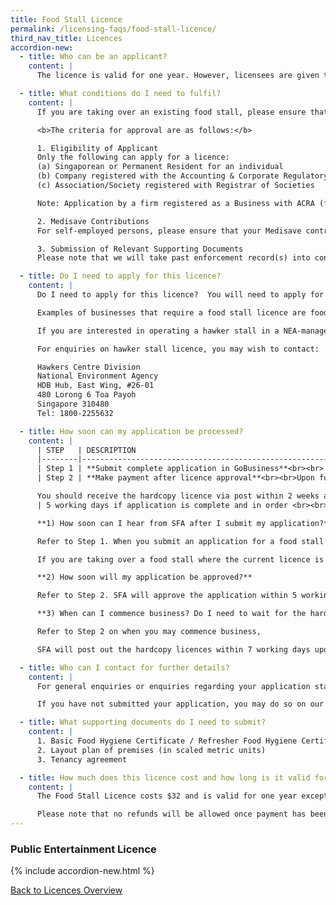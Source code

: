 ```yaml
---
title: Food Stall Licence
permalink: /licensing-faqs/food-stall-licence/
third_nav_title: Licences
accordion-new:
  - title: Who can be an applicant?
    content: |
      The licence is valid for one year. However, licensees are given the option to pay $64 for a Food Stall Licence that is valid for two years.

  - title: What conditions do I need to fulfil?
    content: |
      If you are taking over an existing food stall, please ensure that the previous licensee had surrendered/cancelled his licence before you submit an application for the licence. Otherwise, there will be a delay in processing your application.

      <b>The criteria for approval are as follows:</b>

      1. Eligibility of Applicant
      Only the following can apply for a licence:
      (a) Singaporean or Permanent Resident for an individual
      (b) Company registered with the Accounting & Corporate Regulatory Authority (ACRA)
      (c) Association/Society registered with Registrar of Societies

      Note: Application by a firm registered as a Business with ACRA (formerly RCB) cannot be accepted. The sole proprietor or active partner must apply for a licence in his name.

      2. Medisave Contributions
      For self-employed persons, please ensure that your Medisave contributions are paid before applying for a licence.

      3. Submission of Relevant Supporting Documents
      Please note that we will take past enforcement record(s) into consideration for new licence applications and/or renewal.

  - title: Do I need to apply for this licence?
    content: |
      Do I need to apply for this licence?	You will need to apply for a Food Stall Licence if you intend to operate a retail food stall where food and/or drink are sold wholly by retail. It is a requirement under the Environmental Public Health Act. The purpose of licensing is to ensure cleanliness and food safety in food retail outlets and to prevent food-borne diseases.

      Examples of businesses that require a food stall licence are food stalls in private eating houses, coffeeshops, food courts, canteens, private markets.

      If you are interested in operating a hawker stall in a NEA-managed food centre/market, you need to first bid for a food stall in NEA's tender. Once you have secured a food stall in a successful bid and signed the tenancy agreement with NEA, a hawker stall licence will then be issued to you by the Singapore Food Agency (SFA).

      For enquiries on hawker stall licence, you may wish to contact:

      Hawkers Centre Division
      National Environment Agency
      HDB Hub, East Wing, #26-01
      480 Lorong 6 Toa Payoh
      Singapore 310480
      Tel: 1800-2255632

  - title: How soon can my application be processed?
    content: |
      | STEP   | DESCRIPTION                                                                                                                                                                                                                                                                                                                                                                                                                                                                                                                                                                                                                                                                                                                                                                                                                                              | SERVICE STANDARD                                       |
      |--------|----------------------------------------------------------------------------------------------------------------------------------------------------------------------------------------------------------------------------------------------------------------------------------------------------------------------------------------------------------------------------------------------------------------------------------------------------------------------------------------------------------------------------------------------------------------------------------------------------------------------------------------------------------------------------------------------------------------------------------------------------------------------------------------------------------------------------------------------------------|--------------------------------------------------------|
      | Step 1 | **Submit complete application in GoBusiness**<br><br> - For complete application with layout plan and tenancy agreement attached, SFA will process the application within 5 working days.<br><br> - For incomplete application and without layout plan or tenancy agreement, SFA will reject the application.<br><br> **Existing Licensed Premises**<br>If you are taking over a food stall, you should engage the main operator to ensure the previous licensee has cancelled the licence to avoid delays. Otherwise, SFA will require 2 weeks to engage the food stall licensee for cancellation of the licence.                                                                                                                                                                                                                                       | 5 working days if application is complete and in order |
      | Step 2 | **Make payment after licence approval**<br><br>Upon full compliance to licensing requirements and submission of required documents, SFA will approve the application. You will receive a notification via email and GoBusiness within 5 working days.<br><br> - MFor applicants with existing GIRO arrangement with SFA, you may start business after receiving SFA's email approval}<br><br> - For applicants not on GIRO, you may start your business after you have made payment via AXS or GoBusiness.<br><br>SFA will post out the hardcopy licences within 7 working days upon successful payment.

      You should receive the hardcopy licence via post within 2 weeks after successful payment. If you do not receive the hardcopy licence after 2 weeks, please write in to [SFA](https://www.sfa.gov.sg/feedback){:target="_blank"} to request for a replacement copy.                                                                                                                                                                                                                                                                                                                         
      | 5 working days if application is complete and in order <br><br>7 working days to post out hardcopy licenses              |

      **1) How soon can I hear from SFA after I submit my application?**

      Refer to Step 1. When you submit an application for a food stall licence, SFA will respond to you within 5 working days.

      If you are taking over a food stall where the current licence is valid, you should engage the main operator to ensure the previous licensee has cancelled the licence so as not to delay your application. Otherwise, SFA will require 2 weeks to engage the food stall licensee for cancellation of licence.

      **2) How soon will my application be approved?**

      Refer to Step 2. SFA will approve the application within 5 working days upon applicant’s full compliance to licensing requirements and submission of required documents.

      **3) When can I commence business? Do I need to wait for the hardcopy licence before I start operations? What do I do if I do not receive the hardcopy licence?**

      Refer to Step 2 on when you may commence business,

      SFA will post out the hardcopy licences within 7 working days upon successful payment. You should receive the hardcopy licence via post within 2 weeks after successful payment. If you do not receive the hardcopy licence after 2 weeks, please write in to [SFA](https://www.sfa.gov.sg/feedback){:target="_blank"} to request for a replacement copy.

  - title: Who can I contact for further details?
    content: |
      For general enquiries or enquiries regarding your application status, please submit your enquiry and GoBusiness application ID through SFA's [online feedback form](https://www.sfa.gov.sg/feedback){:target="_blank"}.

      If you have not submitted your application, you may do so on our website.

  - title: What supporting documents do I need to submit?
    content: |
      1. Basic Food Hygiene Certificate / Refresher Food Hygiene Certificate of food handlers
      2. Layout plan of premises (in scaled metric units)
      3. Tenancy agreement

  - title: How much does this licence cost and how long is it valid for?
    content: |
      The Food Stall Licence costs $32 and is valid for one year except for food stalls in primary, secondary and junior college school canteens. Licensees are given the option to pay $64 for a Food Stall Licence that is valid for two years.

      Please note that no refunds will be allowed once payment has been made.
---
```


### Public Entertainment Licence

{% include accordion-new.html %}

[Back to Licences Overview](/licences/)
